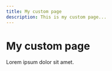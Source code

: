 ```yaml
---
title: My custom page
description: This is my custom page... 
---
```



# My custom page

Lorem ipsum dolor sit amet.

